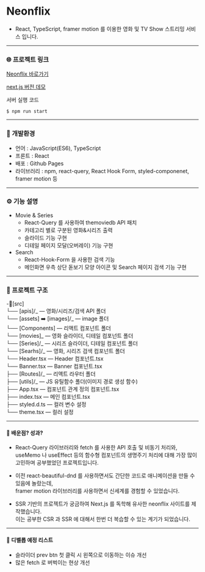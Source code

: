 # Neonflix

- React, TypeScript, framer motion 를 이용한 영화 및 TV Show 스트리밍 서비스 입니다.  

---

### 🌐 프로젝트 링크

[Neonflix 바로가기](https://leesugyoung.github.io/neonflix/)

[next.js 버전 데모](https://neonflix-nextjs-app.vercel.app/)

서버 실행 코드

```
$ npm run start
```

---

### 🚀 개발환경

- 언어 : JavaScript(ES6), TypeScript
- 프론트 : React
- 배포 : Github Pages
- 라이브러리 : npm, react-query, React Hook Form, styled-componenet, framer motion 등

---

### ⚙️ 기능 설명

- Movie & Series
  - React-Query 를 사용하여 themoviedb API 패치
  - 카테고리 별로 구분된 영화&시리즈 출력
  - 슬라이드 기능 구현
  - 디테일 페이지 모달(오버레이) 기능 구현
- Search
  - React-Hook-Form 을 사용한 검색 기능
  - 메인화면 우측 상단 돋보기 모양 아이콘 및 Search 페이지 검색 기능 구현

---

### 📝 프로젝트 구조

-📂[src]  
└── [apis]/_ ― 영화/시리즈/검색 API 폴더  
└── [assets] ➡️ [images]/_ ― image 폴더  
└── [Components] ― 리액트 컴포넌트 폴더  
└── [movies]_ ― 영화 슬라이더, 디테일 컴포넌트 폴더  
└── [Series]/_ ― 시리즈 슬라이더, 디테일 컴포넌트 폴더  
└── [Searhs]/_ ― 영화, 시리즈 검색 컴포넌트 폴더  
└── Header.tsx ― Header 컴포넌트.tsx  
└── Banner.tsx ― Banner 컴포넌트.tsx  
├── [Routes]/_ ― 리액트 라우터 폴더  
├── [utils]/\_ ― JS 유틸함수 폴더(이미지 경로 생성 함수)  
├── App.tsx ― 컴포넌트 관계 정의 컴포넌트.tsx  
├── index.tsx ― 메인 컴포넌트.tsx  
├── styled.d.ts ― 컬러 변수 설정  
└── theme.tsx ― 컬러 설정

---

#### 📖 배운점? 성과?

- React-Query 라이브러리와 fetch 를 사용한 API 호출 및 비동기 처리와,  
useMemo 나 useEffect 등의 함수형 컴포넌트의 생명주기 처리에 대해 가장 많이 고민하며 공부했었던 프로젝트입니다.  

- 이전 react-beautiful-dnd 를 사용하면서도 간단한 코드로 애니메이션을 만들 수 있음에 놀랐는데,   
framer motion 라이브러리를 사용하면서 신세계를 경험할 수 있었습니다.  

- SSR 기반의 프로젝트가 궁금하여 Next.js 를 독학해 유사한 neonflix 사이트를 제작했습니다.   
이는 공부한 CSR 과 SSR 에 대해서 한번 더 복습할 수 있는 계기가 되었습니다.  

---

#### 🤯 디벨롭 예정 리스트

- 슬라이더 prev btn 첫 클릭 시 왼쪽으로 이동하는 이슈 개선
- 많은 fetch 로 버벅이는 현상 개선
